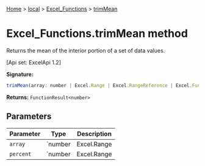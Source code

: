 [Home](./index) &gt; [local](local.md) &gt; [Excel\_Functions](local.excel_functions.md) &gt; [trimMean](local.excel_functions.trimmean.md)

# Excel\_Functions.trimMean method

Returns the mean of the interior portion of a set of data values. 

 \[Api set: ExcelApi 1.2\]

**Signature:**
```javascript
trimMean(array: number | Excel.Range | Excel.RangeReference | Excel.FunctionResult<any>, percent: number | Excel.Range | Excel.RangeReference | Excel.FunctionResult<any>): FunctionResult<number>;
```
**Returns:** `FunctionResult<number>`

## Parameters

|  Parameter | Type | Description |
|  --- | --- | --- |
|  `array` | `number | Excel.Range | Excel.RangeReference | Excel.FunctionResult<any>` |  |
|  `percent` | `number | Excel.Range | Excel.RangeReference | Excel.FunctionResult<any>` |  |

